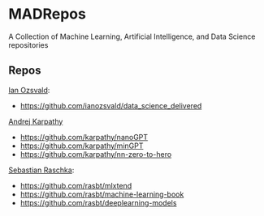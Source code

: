 # MADRepos
A Collection of Machine Learning, Artificial Intelligence, and Data Science repositories

## Repos
[Ian Ozsvald](https://github.com/ianozsvald):
+ https://github.com/ianozsvald/data_science_delivered

[Andrej Karpathy](https://github.com/karpathy)
+ https://github.com/karpathy/nanoGPT
+ https://github.com/karpathy/minGPT
+ https://github.com/karpathy/nn-zero-to-hero

[Sebastian Raschka](https://github.com/rasbt):
+ https://github.com/rasbt/mlxtend
+ https://github.com/rasbt/machine-learning-book
+ https://github.com/rasbt/deeplearning-models
